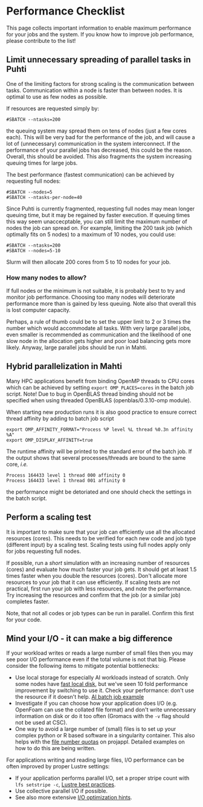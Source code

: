 # Performance Checklist

This page collects important information to enable maximum performance
for your jobs and the system. If you know how to improve job performance,
please contribute to the list!

## Limit unnecessary spreading of parallel tasks in Puhti
One of the limiting factors for strong scaling is the communication
between tasks. Communication within a node is faster than between
nodes. It is optimal to use as few nodes as possible.

If resources are requested simply by:
```
#SBATCH --ntasks=200
```
the queuing system may spread them on tens of nodes (just a few cores each).
This will be very bad for the performance of the job, and will cause a lot of
(unnecessary) communication in the system interconnect. If the performance of
your parallel jobs has decreased, this could be the reason. 
Overall, this should be avoided. This also
fragments the system increasing queuing times for large jobs.

The best performance (fastest communication) can be achieved by requesting
full nodes:
```
#SBATCH --nodes=5
#SBATCH --ntasks-per-node=40
```
Since Puhti is currently fragmented, requesting full nodes may mean longer queuing
time, but it may be regained by faster execution. If queuing times this way seem
unaccecptable, you can still limit the maximum number of nodes the job can spread on.
For example, limiting the 200 task job (which optimally fits on 5 nodes) to a maximum
of 10 nodes, you could use:

```
#SBATCH --ntasks=200
#SBATCH --nodes=5-10
```
Slurm will then allocate 200 cores from 5 to 10 nodes for your job.

### How many nodes to allow?
If full nodes or the minimum is not suitable, it is probably best to try
and monitor job performance. Choosing too many nodes will deteriorate
performance more than is gained by less queuing. Note also that overall this is lost
computer capacity.

Perhaps, a rule of thumb could be
to set the upper limit to 2 or 3 times the number which would accommodate
all tasks. With very large parallel jobs, even smaller is recommended as
communication and the likelihood of one slow node in the allocation gets
higher and poor load balancing gets more likely. Anyway, large parallel jobs
should be run in Mahti.

## Hybrid parallelization in Mahti

Many HPC applications benefit from binding OpenMP threads to CPU cores
which can be achieved by setting `export OMP_PLACES=cores` in the
batch job script. Note! Due to bug in OpenBLAS thread binding should not be
specified when using threaded OpenBLAS (openblas/0.3.10-omp module). 

When starting new production runs it is also good
practice to ensure correct thread affinity by adding to batch job
script
```
export OMP_AFFINITY_FORMAT="Process %P level %L thread %0.3n affinity %A"
export OMP_DISPLAY_AFFINITY=true
```
The runtime affinity will be printed to the standard error of the batch
job. If the output shows that several processes/threads are bound to
the same core, *i.e.*
```
Process 164433 level 1 thread 000 affinity 0
Process 164433 level 1 thread 001 affinity 0
```
the performance might be detoriated and one should check the settings
in the batch script.


## Perform a scaling test
It is important to make sure that your job can efficiently use
all the allocated resources (cores). This needs to be verified for
each new code and job type (different input) by a scaling test.
Scaling tests using full nodes apply only for jobs requesting
full nodes.

If possible, run a _short_ simulation with an increasing number of resources (cores)
and evaluate how much faster your job gets. It should get at least
1.5 times faster when you double the resources (cores). Don't allocate
more resources to your job that it can use efficiently. If scaling tests are not
practical, first run your job with less resources, and note the performance.
Try increasing the resources and confirm that the job (or a similar job)
completes faster.

Note, that not all codes or job types can be run in parallel. Confirm this first
for your code.

## Mind your I/O - it can make a big difference

If your workload writes or reads a large number of small files then you may see poor I/O performance
even if the total volume is not that big. Please consider the following items to mitigate potential bottlenecks:

* Use local storage for especially AI workloads instead of scratch. Only some nodes have
 [fast local disk](creating-job-scripts-puhti.md#local-storage), but we've seen
  10 fold performance improvement by switching to use it. Check your performance: don't
  use the resource if it doesn't help. [AI batch job example](../../support/tutorials/gpu-ml.md#data-storage)
* Investigate if you can choose how your application does I/O (e.g. OpenFoam can use the collated file format) and don't write unnecessary  information on disk or do it too often (Gromacs with the `-v` flag should not be used at CSC).
* One way to avoid a large number of (small) files is to set up your complex python or R
 based software in a singularity container. This also helps with the [file number quotas](../disk.md) on projappl. Detailed examples on how to do this are being written.

For applications writing and reading large files, I/O performance can
be often improved by proper Lustre settings:

* If your application performs parallel I/O, set a proper stripe count
  with `lfs setstripe -c`, [Lustre best practices](../lustre.md#best-practises).
* Use collective parallel I/O if possible.
* See also more extensive [I/O optimization hints](../../support/tutorials/lustre_performance.md).
